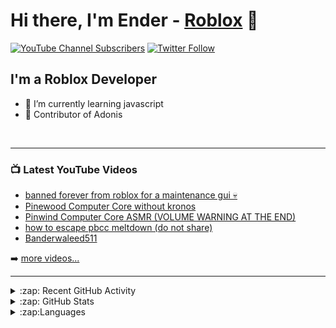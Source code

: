 # Hi there, I'm Ender - [Roblox](https://www.roblox.com/users/1005920857/profile) 👋 

[![YouTube Channel Subscribers](https://img.shields.io/youtube/channel/subscribers/UChX83cHEOtxQs3I7YO8nfRA?logo=youtube&logoColor=red&style=for-the-badge)][youtube]
[![Twitter Follow](https://img.shields.io/twitter/follow/DaEnderz?color=1DA1F2&logo=twitter&style=for-the-badge)](https://twitter.com/intent/follow?original_referer=https%3A%2F%2Fgithub.com%2FcodeSTACKr&screen_name=DaEnderz)




## I'm a Roblox Developer

- 🌱 I’m currently learning javascript
- 🍟 Contributor of Adonis 


<br />

---

### 📺 Latest YouTube Videos

<!-- YOUTUBE:START -->
- [banned forever from roblox for a maintenance gui 💀](https://www.youtube.com/watch?v=YXTCY30kTJA)
- [Pinewood Computer Core without kronos](https://www.youtube.com/watch?v=1sn4kgDefeA)
- [Pinwind Computer Core ASMR  &lpar;VOLUME WARNING AT THE END&rpar;](https://www.youtube.com/watch?v=GCZ4W9_iBts)
- [how to escape pbcc meltdown &lpar;do not share&rpar;](https://www.youtube.com/watch?v=Q12KhkQTwNo)
- [Banderwaleed511](https://www.youtube.com/watch?v=9-i8qYYbN5U)
<!-- YOUTUBE:END -->

➡️ [more videos...](https://www.youtube.com/channel/UChX83cHEOtxQs3I7YO8nfRA)
<br />

---

<details>
  <summary>:zap: Recent GitHub Activity</summary>
  
<!--START_SECTION:activity-->
1. 🗣 Commented on [#703](https://github.com/Sceleratis/Adonis/issues/703) in [Sceleratis/Adonis](https://github.com/Sceleratis/Adonis)
2. ❗️ Opened issue [#50](https://github.com/AntiBoomz/BTRoblox/issues/50) in [AntiBoomz/BTRoblox](https://github.com/AntiBoomz/BTRoblox)
3. 💪 Opened PR [#703](https://github.com/Sceleratis/Adonis/pull/703) in [Sceleratis/Adonis](https://github.com/Sceleratis/Adonis)
4. 🗣 Commented on [#690](https://github.com/Sceleratis/Adonis/issues/690) in [Sceleratis/Adonis](https://github.com/Sceleratis/Adonis)
5. 🗣 Commented on [#373](https://github.com/Sceleratis/Adonis/issues/373) in [Sceleratis/Adonis](https://github.com/Sceleratis/Adonis)
<!--END_SECTION:activity-->

</details>


<details>
  <summary>:zap: GitHub Stats</summary>

  <img align="left" alt="Ender's GitHub Stats" src="https://github-readme-stats.vercel.app/api?username=DaEnder&show_icons=true&hide_border=false&title_color=ff652f&icon_color=FFE400&bg_color=09131B&text_color=ffffff&border_color=0c1a25" />

</details>

<details>
  <summary>:zap:Languages</summary>
  
[![Top Langs](https://github-readme-stats.vercel.app/api/top-langs/?username=anuraghazra&layout=compact)](https://github.com/anuraghazra/github-readme-stats)

</details>

[website]: https://robloxlabs.com
[twitter]: https://twitter.com/DaEnderz
[youtube]: https://www.youtube.com/channel/UChX83cHEOtxQs3I7YO8nfRA
